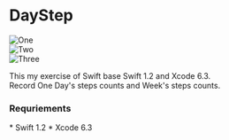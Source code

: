 # DayStep

![One](http://7xjmzg.com1.z0.glb.clouddn.com/Screen%20Shot%202015-09-17%20at%2012.35.54%20AM%20Copy%202%20+%2021.png)  
![Two](http://7xjmzg.com1.z0.glb.clouddn.com/Screen%20Shot%202015-09-17%20at%2012.35.54%20AM%20Copy%20+%2020.png)  
![Three](http://7xjmzg.com1.z0.glb.clouddn.com/Screen%20Shot%202015-09-17%20at%2012.35.54%20AM%20+%2019.png)  

This my exercise of Swift base Swift 1.2 and Xcode 6.3.  
Record One Day's steps counts and Week's steps counts.  

<h3>Requriements</h3>
* Swift 1.2
* Xcode 6.3   